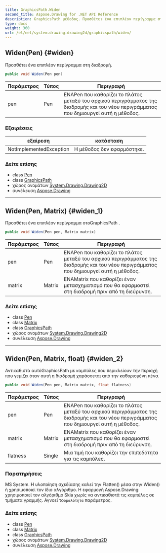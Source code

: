 ```yaml
---
title: GraphicsPath.Widen
second_title: Aspose.Drawing for .NET API Reference
description: GraphicsPath μέθοδος. Προσθέτει ένα επιπλέον περίγραμμα στη διαδρομή.
type: docs
weight: 360
url: /el/net/system.drawing.drawing2d/graphicspath/widen/
---
```

## Widen(Pen) {#widen}

Προσθέτει ένα επιπλέον περίγραμμα στη διαδρομή.

```csharp
public void Widen(Pen pen)
```

| Παράμετρος | Τύπος | Περιγραφή |
| --- | --- | --- |
| pen | Pen | ΕΝΑPen που καθορίζει το πλάτος μεταξύ του αρχικού περιγράμματος της διαδρομής και του νέου περιγράμματος που δημιουργεί αυτή η μέθοδος. |

### Εξαιρέσεις

| εξαίρεση | κατάσταση |
| --- | --- |
| NotImplementedException | Η μέθοδος δεν εφαρμόστηκε. |

### Δείτε επίσης

* class [Pen](../../../system.drawing/pen/)
* class [GraphicsPath](../)
* χώρος ονομάτων [System.Drawing.Drawing2D](../../graphicspath/)
* συνέλευση [Aspose.Drawing](../../../)

---

## Widen(Pen, Matrix) {#widen_1}

Προσθέτει ένα επιπλέον περίγραμμα στοGraphicsPath .

```csharp
public void Widen(Pen pen, Matrix matrix)
```

| Παράμετρος | Τύπος | Περιγραφή |
| --- | --- | --- |
| pen | Pen | ΕΝΑPen που καθορίζει το πλάτος μεταξύ του αρχικού περιγράμματος της διαδρομής και του νέου περιγράμματος που δημιουργεί αυτή η μέθοδος. |
| matrix | Matrix | ΕΝΑMatrix που καθορίζει έναν μετασχηματισμό που θα εφαρμοστεί στη διαδρομή πριν από τη διεύρυνση. |

### Δείτε επίσης

* class [Pen](../../../system.drawing/pen/)
* class [Matrix](../../matrix/)
* class [GraphicsPath](../)
* χώρος ονομάτων [System.Drawing.Drawing2D](../../graphicspath/)
* συνέλευση [Aspose.Drawing](../../../)

---

## Widen(Pen, Matrix, float) {#widen_2}

Αντικαθιστά αυτόGraphicsPath με καμπύλες που περικλείουν την περιοχή που γεμίζει όταν αυτή η διαδρομή χαράσσεται από την καθορισμένη πένα.

```csharp
public void Widen(Pen pen, Matrix matrix, float flatness)
```

| Παράμετρος | Τύπος | Περιγραφή |
| --- | --- | --- |
| pen | Pen | ΕΝΑPen που καθορίζει το πλάτος μεταξύ του αρχικού περιγράμματος της διαδρομής και του νέου περιγράμματος που δημιουργεί αυτή η μέθοδος. |
| matrix | Matrix | ΕΝΑMatrix που καθορίζει έναν μετασχηματισμό που θα εφαρμοστεί στη διαδρομή πριν από τη διεύρυνση. |
| flatness | Single | Μια τιμή που καθορίζει την επιπεδότητα για τις καμπύλες. |

### Παρατηρήσεις

MS System. Η υλοποίηση σχεδίασης καλεί την Flatten() μέσα στην Widen() ή χρησιμοποιεί τον ίδιο αλγόριθμο. Η εφαρμογή Aspose.Drawing χρησιμοποιεί τον αλγόριθμο Skia χωρίς να αντικαθιστά τις καμπύλες σε τμήματα γραμμής. Αγνοεί το`ομαλότητα` παράμετρος.

### Δείτε επίσης

* class [Pen](../../../system.drawing/pen/)
* class [Matrix](../../matrix/)
* class [GraphicsPath](../)
* χώρος ονομάτων [System.Drawing.Drawing2D](../../graphicspath/)
* συνέλευση [Aspose.Drawing](../../../)


